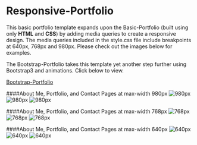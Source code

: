 # Responsive-Portfolio

This basic portfolio template expands upon the Basic-Portfolio (built using only **HTML** and **CSS**) by adding media queries to create a responsive design. The media queries included in the style.css file include breakpoints at 640px, 768px and 980px. Please check out the images below for examples.

The Bootstrap-Portfolio takes this template yet another step further using Bootstrap3 and animations. Click below to view.  

[Bootstrap-Portfolio](https://github.com/mfbradley/Bootstrap-Portfolio)

####About Me, Portfolio, and Contact Pages at max-width 980px
![980px](./assets/images/About_980.png)
![980px](./assets/images/Portfolio_980.png)
![980px](./assets/images/Contact_980.png)

####About Me, Portfolio, and Contact Pages at max-width 768px
![768px](./assets/images/About_768.png)
![768px](./assets/images/Portfolio_768.png)
![768px](./assets/images/Contact_768.png)


####About Me, Portfolio, and Contact Pages at max-width 640px
![640px](./assets/images/About_640.png)
![640px](./assets/images/Portfolio_640.png)
![640px](./assets/images/Contact_640.png)

